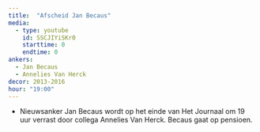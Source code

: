 ```yaml
---
title:  "Afscheid Jan Becaus"
media:
  - type: youtube
    id: SSCJIYiSKr0
    starttime: 0
    endtime: 0
ankers:
  - Jan Becaus
  - Annelies Van Herck
decor: 2013-2016
hour: "19:00"
---
```


* Nieuwsanker Jan Becaus wordt op het einde van Het Journaal om 19 uur verrast door collega Annelies Van Herck. Becaus gaat op pensioen.
